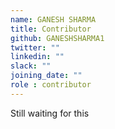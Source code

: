 ```yaml
---
name: GANESH SHARMA
title: Contributor
github: GANESHSHARMA1
twitter: ""
linkedin: ""
slack: ""
joining_date: ""
role : contributor
---
```


Still waiting for this
